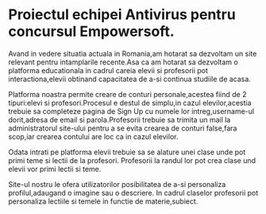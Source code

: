 # Proiectul echipei Antivirus pentru concursul Empowersoft.
Avand in vedere situatia actuala in Romania,am hotarat sa dezvoltam un site relevant pentru intamplarile recente.Asa ca am hotarat sa dezvoltam o platforma educationala in cadrul careia elevii si profesorii pot interactiona,elevii obtinand capacitatea de a-si continua studiile de acasa.

Platforma noastra permite creare de conturi personale,acestea fiind de 2 tipuri:elevi si profesori.Procesul e destul de simplu,in cazul elevilor,acestia trebuie sa completeze pagina de Sign Up cu numele lor intreg,username-ul dorit,adresa de email si parola.Profesorii trebuie sa trimita un mail la administratorul site-ului pentru a se evita crearea de conturi false,fara scop,iar crearea contului are loc ca in cazul elevilor.

Odata intrati pe platforma elevii trebuie sa se alature unei clase unde pot primi teme si lectii de la profesori.
Profesorii la randul lor pot crea clase und elevii vor primi lectii si teme.

Site-ul nostru le ofera utilizatorilor posibilitatea de a-si personaliza profilul,adaugand o imagine sau o descriere.
In cadrul claselor profesorii pot personaliza lectiile si temele in functie de materie,subiect.

